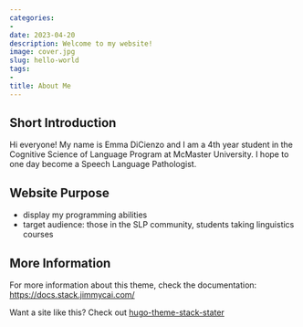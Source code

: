 ```yaml
---
categories:
- 
date: 2023-04-20
description: Welcome to my website!
image: cover.jpg
slug: hello-world
tags:
- 
title: About Me
---
```


## Short Introduction 

Hi everyone! My name is Emma DiCienzo and I am a 4th year student in the Cognitive Science of Language Program at McMaster University. I hope to one day become a Speech Language Pathologist.


## Website Purpose 
- display my programming abilities 
- target audience: those in the SLP community, students taking linguistics courses

## More Information 
For more information about this theme, check the documentation: https://docs.stack.jimmycai.com/

Want a site like this? Check out [hugo-theme-stack-stater](https://github.com/CaiJimmy/hugo-theme-stack-starter)

